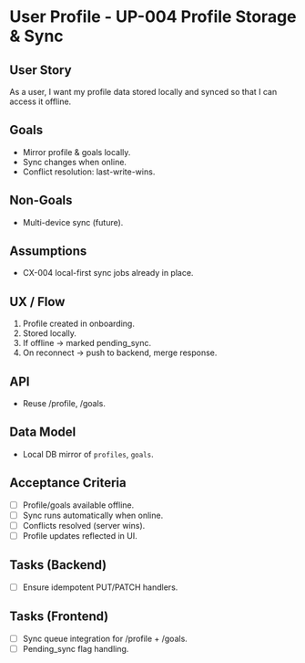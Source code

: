 # User Profile - UP-004 Profile Storage & Sync

## User Story

As a user, I want my profile data stored locally and synced so that I can access it offline.

## Goals

- Mirror profile & goals locally.
- Sync changes when online.
- Conflict resolution: last-write-wins.

## Non-Goals

- Multi-device sync (future).

## Assumptions

- CX-004 local-first sync jobs already in place.

## UX / Flow

1. Profile created in onboarding.
2. Stored locally.
3. If offline → marked pending_sync.
4. On reconnect → push to backend, merge response.

## API

- Reuse /profile, /goals.

## Data Model

- Local DB mirror of `profiles`, `goals`.

## Acceptance Criteria

- [ ] Profile/goals available offline.
- [ ] Sync runs automatically when online.
- [ ] Conflicts resolved (server wins).
- [ ] Profile updates reflected in UI.

## Tasks (Backend)

- [ ] Ensure idempotent PUT/PATCH handlers.

## Tasks (Frontend)

- [ ] Sync queue integration for /profile + /goals.
- [ ] Pending_sync flag handling.
